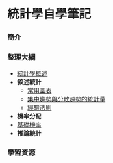 # 統計學自學筆記

### 簡介

### 整理大綱

* [統計學概述](https://mirdex.github.io/Statistics/統計學概述.slides.html)
* **敘述統計**
  * [常用圖表](https://mirdex.github.io/Statistics/常用圖表.slides.html)
  * [集中趨勢與分散趨勢的統計量](https://mirdex.github.io/Statistics/集中趨勢與分散趨勢的統計量.slides.html)
  * [經驗法則](https://mirdex.github.io/Statistics/經驗法則.slides.html)
* **機率分配**
 * [基礎機率](https://mirdex.github.io/Statistics/基礎機率.slides.html)
* **推論統計**

### 學習資源
